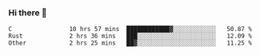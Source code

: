 ### Hi there 👋

<!--
**WShiBin/WShiBin** is a ✨ _special_ ✨ repository because its `README.md` (this file) appears on your GitHub profile.

Here are some ideas to get you started:

- 🔭 I’m currently working on ...
- 🌱 I’m currently learning ...
- 👯 I’m looking to collaborate on ...
- 🤔 I’m looking for help with ...
- 💬 Ask me about ...
- 📫 How to reach me: ...
- 😄 Pronouns: ...
- ⚡ Fun fact: ...
-->

<!--START_SECTION:waka-->

```text
C                10 hrs 57 mins  ████████████▓░░░░░░░░░░░░   50.87 %
Rust             2 hrs 36 mins   ███░░░░░░░░░░░░░░░░░░░░░░   12.09 %
Other            2 hrs 25 mins   ██▓░░░░░░░░░░░░░░░░░░░░░░   11.25 %
```

<!--END_SECTION:waka-->
